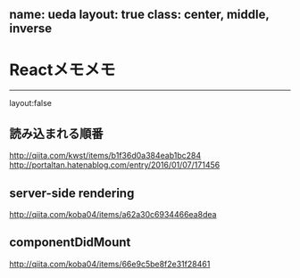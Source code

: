 name: ueda
layout: true
class: center, middle, inverse
---
# Reactメモメモ
---
layout:false

## 読み込まれる順番
http://qiita.com/kwst/items/b1f36d0a384eab1bc284
http://portaltan.hatenablog.com/entry/2016/01/07/171456

## server-side rendering
http://qiita.com/koba04/items/a62a30c6934466ea8dea


## componentDidMount
http://qiita.com/koba04/items/66e9c5be8f2e31f28461

